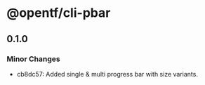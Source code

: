 # @opentf/cli-pbar

## 0.1.0

### Minor Changes

- cb8dc57: Added single & multi progress bar with size variants.
